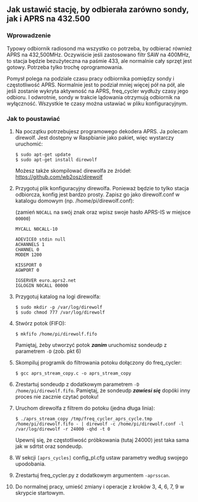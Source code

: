 ## Jak ustawić stację, by odbierała zarówno sondy, jak i APRS na 432.500 ##
### Wprowadzenie ###
Typowy odbiornik radiosond ma wszystko co potrzeba, by odbierać również APRS na 432,500MHz.
Oczywiście jeśli zastosowano filtr SAW na 400MHz, to stacja będzie bezużyteczna na paśmie 433, ale
normalnie cały sprzęt jest gotowy. Potrzeba tylko trochę oprogramowania.

Pomysł polega na podziale czasu pracy odbiornika pomiędzy sondy i częstotliwość APRS. Normalnie jest to podział mniej więcej
pół na pół, ale jeśli zostanie wykryta aktywność na APRS, freq_cycler wydłuży czasy jego odbioru. I odwrotnie, sondy
w trakcie lądowania otrzymują odbiornik na wyłączność. Wszystkie te czasy można ustawiać w pliku
konfiguracyjnym.

### Jak to poustawiać ###
1. Na początku potrzebujesz programowego dekodera APRS. Ja polecam direwolf. Jest dostępny w Raspbianie jako
pakiet, więc wystarczy uruchomić:
   ```
   $ sudo apt-get update
   $ sudo apt-get install direwolf
   ```
   Możesz także skompilować direwolfa ze źródeł: https://github.com/wb2osz/direwolf

2. Przygotuj plik konfiguracyjny direwolfa. Ponieważ będzie to tylko stacja odbiorcza, konfig jest bardzo
prosty. Zapisz go jako direwolf.conf w katalogu domowym (np. /home/pi/direwolf.conf):
  
   (zamień `N0CALL` na swój znak oraz wpisz swoje hasło APRS-IS w miejsce `00000`)

   ```
   MYCALL N0CALL-10

   ADEVICE0 stdin null
   ACHANNELS 1
   CHANNEL 0
   MODEM 1200

   KISSPORT 0
   AGWPORT 0

   IGSERVER euro.aprs2.net
   IGLOGIN N0CALL 00000
   ```
  
3. Przygotuj katalog na logi direwolfa:
   ```
   $ sudo mkdir -p /var/log/direwolf
   $ sudo chmod 777 /var/log/direwolf
   ```
   
4. Stwórz potok (FIFO):

   `$ mkfifo /home/pi/direwolf.fifo`
   
   Pamiętaj, żeby utworzyć potok **_zanim_** uruchomisz sondeudp z parametrem `-D` (zob. pkt 6)

5. Skompiluj programik do filtrowania potoku dołączony do freq_cycler:

   `$ gcc aprs_stream_copy.c -o aprs_stream_copy`

6. Zrestartuj sondeudp z dodatkowym parametrem `-D /home/pi/direwolf.fifo`.
   Pamiętaj, że sondeudp **_zawiesi się_** dopóki inny proces nie zacznie czytać potoku!

7. Uruchom direwolfa z filtrem do potoku (jedna długa linia):

   ```
   $ ./aprs_stream_copy /tmp/freq_cycler_aprs_cycle.tmp /home/pi/direwolf.fifo - | direwolf -c /home/pi/direwolf.conf -l /var/log/direwolf -r 24000 -qhd -t 0
   ```

   Upewnij się, że częstotliwość próbkowania (tutaj 24000) jest taka sama jak w sdrtst oraz sondeudp.

8. W sekcji `[aprs_cycles]` config_pl.cfg ustaw parametry według swojego upodobania.

9. Zrestartuj  freq_cycler.py z dodatkowym argumentem `-aprsscan`.

10. Do normalnej pracy, umieść zmiany i operacje z kroków 3, 4, 6, 7, 9 w skrypcie startowym.
